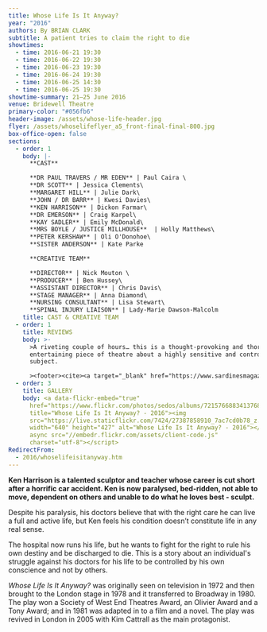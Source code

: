 ```yaml
---
title: Whose Life Is It Anyway?
year: "2016"
authors: By BRIAN CLARK
subtitle: A patient tries to claim the right to die
showtimes:
  - time: 2016-06-21 19:30
  - time: 2016-06-22 19:30
  - time: 2016-06-23 19:30
  - time: 2016-06-24 19:30
  - time: 2016-06-25 14:30
  - time: 2016-06-25 19:30
showtime-summary: 21–25 June 2016
venue: Bridewell Theatre
primary-color: "#056fb6"
header-image: /assets/whose-life-header.jpg
flyer: /assets/whoselifeflyer_a5_front-final-final-800.jpg
box-office-open: false
sections:
  - order: 1
    body: |-
      **CAST**

      **DR PAUL TRAVERS / MR EDEN** | Paul Caira \
      **DR SCOTT** | Jessica Clements\
      **MARGARET HILL** | Julie Dark\
      **JOHN / DR BARR** | Kwesi Davies\
      **KEN HARRISON** | Dickon Farmar\
      **DR EMERSON** | Craig Karpel\
      **KAY SADLER** | Emily McDonald\
      **MRS BOYLE / JUSTICE MILLHOUSE**  | Holly Matthews\
      **PETER KERSHAW** | Oli O'Donohoe\
      **SISTER ANDERSON** | Kate Parke

      **CREATIVE TEAM**

      **DIRECTOR** | Nick Mouton \
      **PRODUCER** | Ben Hussey\
      **ASSISTANT DIRECTOR** | Chris Davis\
      **STAGE MANAGER** | Anna Diamond\
      **NURSING CONSULTANT** | Lisa Stewart\
      **SPINAL INJURY LIAISON** | Lady-Marie Dawson-Malcolm
    title: CAST & CREATIVE TEAM
  - order: 1
    title: REVIEWS
    body: >-
      >A riveting couple of hours… this is a thought-provoking and thoroughly
      entertaining piece of theatre about a highly sensitive and controversial
      subject.

      ><footer><cite><a target="_blank" href="https://www.sardinesmagazine.co.uk/review/whose-life-is-it-anyway/">Whose Life Is It Anyway?, 2016, Sardines</a></cite></footer>
  - order: 3
    title: GALLERY
    body: <a data-flickr-embed="true"
      href="https://www.flickr.com/photos/sedos/albums/72157668834137680"
      title="Whose Life Is It Anyway? - 2016"><img
      src="https://live.staticflickr.com/7424/27387858910_7ac7cd0b78_z.jpg"
      width="640" height="427" alt="Whose Life Is It Anyway? - 2016"></a><script
      async src="//embedr.flickr.com/assets/client-code.js"
      charset="utf-8"></script>
RedirectFrom:
  - 2016/whoselifeisitanyway.htm
---
```

**Ken Harrison is a talented sculptor and teacher whose career is cut short after a horrific car accident. Ken is now paralysed, bed-ridden, not able to move, dependent on others and unable to do what he loves best - sculpt.**

Despite his paralysis, his doctors believe that with the right care he can live a full and active life, but Ken feels his condition doesn’t constitute life in any real sense.

The hospital now runs his life, but he wants to fight for the right to rule his own destiny and be discharged to die. This is a story about an individual's struggle against his doctors for his life to be controlled by his own conscience and not by others.

*Whose Life Is It Anyway?* was originally seen on television in 1972 and then brought to the London stage in 1978 and it transferred to Broadway in 1980. The play won a Society of West End Theatres Award, an Olivier Award and a Tony Award; and in 1981 was adapted in to a film and a novel. The play was revived in London in 2005 with Kim Cattrall as the main protagonist.
